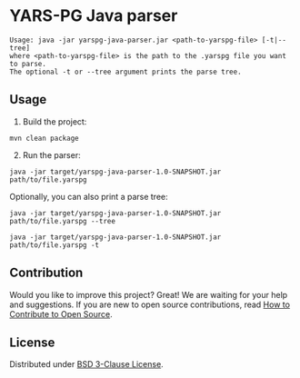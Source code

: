 # YARS-PG Java parser

```shell
Usage: java -jar yarspg-java-parser.jar <path-to-yarspg-file> [-t|--tree]
where <path-to-yarspg-file> is the path to the .yarspg file you want to parse.
The optional -t or --tree argument prints the parse tree.
```

## Usage

1. Build the project:

```shell
mvn clean package
```

2. Run the parser:

```shell
java -jar target/yarspg-java-parser-1.0-SNAPSHOT.jar path/to/file.yarspg
```

Optionally, you can also print a parse tree:

```shell
java -jar target/yarspg-java-parser-1.0-SNAPSHOT.jar path/to/file.yarspg --tree
```

```shell
java -jar target/yarspg-java-parser-1.0-SNAPSHOT.jar path/to/file.yarspg -t
```

## Contribution

Would you like to improve this project? Great! We are waiting for your help and suggestions. If you are new to open source contributions, read [How to Contribute to Open Source](https://opensource.guide/how-to-contribute/).

## License

Distributed under [BSD 3-Clause License](https://github.com/lszeremeta/yarspg/blob/main/LICENSE).
